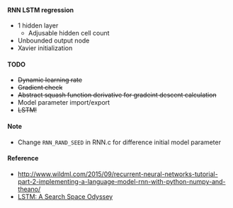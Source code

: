 #### RNN LSTM regression
* 1 hidden layer
    * Adjusable hidden cell count
* Unbounded output node
* Xavier initialization

#### TODO
* ~~Dynamic learning rate~~
* ~~Gradient check~~
* ~~Abstract squash function derivative for gradeint descent calculation~~
* Model parameter import/export
* ~~LSTM!~~

#### Note
* Change `RNN_RAND_SEED` in RNN.c for difference initial model parameter 

#### Reference
* http://www.wildml.com/2015/09/recurrent-neural-networks-tutorial-part-2-implementing-a-language-model-rnn-with-python-numpy-and-theano/
* [LSTM: A Search Space Odyssey](https://arxiv.org/abs/1503.04069)
